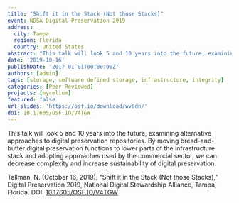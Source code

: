 ```yaml
---
title: "Shift it in the Stack (Not those Stacks)"
event: NDSA Digital Preservation 2019
address:
  city: Tampa
  region: Florida
  country: United States
abstract: "This talk will look 5 and 10 years into the future, examining alternative approaches to digital preservation repositories. By moving bread-and-butter digital preservation functions to lower parts of the infrastructure stack and adopting approaches used by the commercial sector, we can decrease complexity and increase sustainability of digital preservation."
date: '2019-10-16'
publishDate: '2017-01-01T00:00:00Z'
authors: [admin]
tags: [storage, software defined storage, infrastructure, integrity]
categories: [Peer Reviewed]
projects: [mycelium]
featured: false
url_slides: 'https://osf.io/download/wv6dn/'
doi: 10.17605/OSF.IO/V4TGW
---
```

This talk will look 5 and 10 years into the future, examining alternative approaches to digital preservation repositories. By moving bread-and-butter digital preservation functions to lower parts of the infrastructure stack and adopting approaches used by the commercial sector, we can decrease complexity and increase sustainability of digital preservation.

Tallman, N. (October 16, 2019). "Shift it in the Stack (Not those Stacks)," Digital Preservation 2019, National Digital Stewardship Alliance, Tampa, Florida. DOI: [10.17605/OSF.IO/V4TGW](https://doi.org/10.17605/OSF.IO/V4TGW)